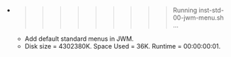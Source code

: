 * >>>>>>>>> Running inst-std-00-jwm-menu.sh ...
  * Add default standard menus in JWM.
  * Disk size = 4302380K. Space Used = 36K. Runtime = 00:00:00:01.
